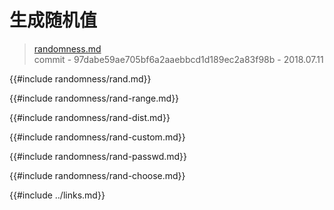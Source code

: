 # 生成随机值

> [randomness.md](https://github.com/rust-lang-nursery/rust-cookbook/blob/master/src/algorithms/randomness.md)
> <br />
> commit - 97dabe59ae705bf6a2aaebbcd1d189ec2a83f98b - 2018.07.11

{{#include randomness/rand.md}}

{{#include randomness/rand-range.md}}

{{#include randomness/rand-dist.md}}

{{#include randomness/rand-custom.md}}

{{#include randomness/rand-passwd.md}}

{{#include randomness/rand-choose.md}}

{{#include ../links.md}}
